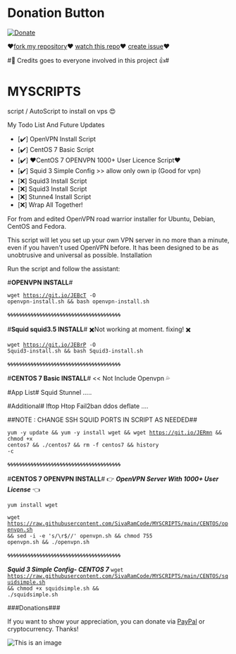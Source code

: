 # Donation Button

[![Donate](https://img.shields.io/badge/Donate-PayPal-green.svg)](https://www.paypal.com/cgi-bin/webscr?cmd=_s-xclick&hosted_button_id=a64f5421c394d)


:hearts:[fork my repository](https://github.com/SivaRamCode/repository/fork):hearts:
[watch this repo](https://github.com/SivaRamCode/repository/subscription):hearts:
[create issue](https://github.com/SivaRamCode/repository/issues/new):hearts:

#:pushpin: Credits goes to everyone involved in this project :thumbsup:#

# MYSCRIPTS
script / AutoScript to install on vps :heart_eyes:

My Todo List And Future Updates
- [:heavy_check_mark:] OpenVPN Install Script
- [:heavy_check_mark:] CentOS 7 Basic Script
- [:heavy_check_mark:] :hearts:CentOS 7 OPENVPN 1000+ User Licence Script:hearts:
- [:heavy_check_mark:] Squid 3 Simple Config >> allow only own ip (Good for vpn)
- [:x:] Squid3 Install Script
- [:x:] Squid3 Install Script
- [:x:] Stunne4 Install Script
- [:x:] Wrap All Together!


For from and edited OpenVPN road warrior installer for Ubuntu, Debian, CentOS and Fedora.

This script will let you set up your own VPN server in no more than a minute, even if you haven't used OpenVPN before. It has been designed to be as unobtrusive and universal as possible.
Installation

Run the script and follow the assistant:

#**OPENVPN INSTALL**#

<code>wget https://git.io/JEBcT -O openvpn-install.sh && bash openvpn-install.sh</code>

:cyclone::cyclone::cyclone::cyclone::cyclone::cyclone::cyclone::cyclone::cyclone::cyclone::cyclone::cyclone::cyclone::cyclone::cyclone::cyclone::cyclone::cyclone::cyclone::cyclone::cyclone::cyclone::cyclone::cyclone::cyclone::cyclone::cyclone::cyclone::cyclone::cyclone::cyclone::cyclone::cyclone::cyclone::cyclone::cyclone::cyclone::cyclone::cyclone:

#**Squid squid3.5 INSTALL**# :heavy_multiplication_x:Not working at moment. fixing! :heavy_multiplication_x:

<code>wget https://git.io/JEBrP -O Squid3-install.sh && bash Squid3-install.sh</code>

:cyclone::cyclone::cyclone::cyclone::cyclone::cyclone::cyclone::cyclone::cyclone::cyclone::cyclone::cyclone::cyclone::cyclone::cyclone::cyclone::cyclone::cyclone::cyclone::cyclone::cyclone::cyclone::cyclone::cyclone::cyclone::cyclone::cyclone::cyclone::cyclone::cyclone::cyclone::cyclone::cyclone::cyclone::cyclone::cyclone::cyclone::cyclone::cyclone:

#**CENTOS 7 Basic INSTALL**# << Not Include Openvpn :sweat_drops:

#App List#
Squid
Stunnel
.....

#Additional#
Iftop
Htop
Fail2ban
ddos deflate
....

##NOTE : CHANGE SSH SQUID PORTS IN SCRIPT AS NEEDED##

<code>yum -y update && yum -y install wget && wget https://git.io/JERmn && chmod +x centos7 && ./centos7 && rm -f centos7 && history -c </code>

:cyclone::cyclone::cyclone::cyclone::cyclone::cyclone::cyclone::cyclone::cyclone::cyclone::cyclone::cyclone::cyclone::cyclone::cyclone::cyclone::cyclone::cyclone::cyclone::cyclone::cyclone::cyclone::cyclone::cyclone::cyclone::cyclone::cyclone::cyclone::cyclone::cyclone::cyclone::cyclone::cyclone::cyclone::cyclone::cyclone::cyclone::cyclone::cyclone:

#**CENTOS 7 OPENVPN INSTALL**# :point_right: ***OpenVPN Server With 1000+ User License*** :point_left:

<code>yum install wget</code>

<code>wget https://raw.githubusercontent.com/SivaRamCode/MYSCRIPTS/main/CENTOS/openvpn.sh && sed -i -e 's/\r$//' openvpn.sh && chmod 755 openvpn.sh && ./openvpn.sh</code>

:cyclone::cyclone::cyclone::cyclone::cyclone::cyclone::cyclone::cyclone::cyclone::cyclone::cyclone::cyclone::cyclone::cyclone::cyclone::cyclone::cyclone::cyclone::cyclone::cyclone::cyclone::cyclone::cyclone::cyclone::cyclone::cyclone::cyclone::cyclone::cyclone::cyclone::cyclone::cyclone::cyclone::cyclone::cyclone::cyclone::cyclone::cyclone::cyclone:

***Squid 3 Simple Config- CENTOS 7***
<code>wget https://raw.githubusercontent.com/SivaRamCode/MYSCRIPTS/main/CENTOS/squidsimple.sh && chmod +x squidsimple.sh && ./squidsimple.sh</code>


###Donations###

If you want to show your appreciation, you can donate via <a href="https://www.paypal.com/cgi-bin/webscr?cmd=_s-xclick&amp;hosted_button_id=a64f5421c394d" rel="nofollow">PayPal</a> or cryptocurrency. Thanks!

![This is an image](https://myoctocat.com/assets/images/base-octocat.svg)
  
